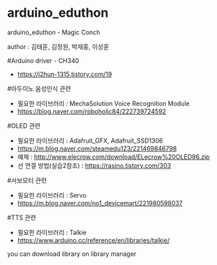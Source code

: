 # arduino_eduthon
arduino_eduthon - Magic Conch

author : 김태훈, 김정원, 박재홍, 이성훈

#Arduino driver - CH340
 - https://j2hun-1315.tistory.com/19

#아두이노 음성인식 관련
 - 필요한 라이브러리 : MechaSolution Voice Recognition Module
 - https://blog.naver.com/roboholic84/222739724592
 
#OLED 관련
 - 필요한 라이브러리 : Adafruit_GFX, Adafruit_SSD1306
 - https://m.blog.naver.com/steamedu123/221469846798
 - 예제 : http://www.elecrow.com/download/ELecrow%20OLED96.zip
 - 선 연결 방법(실습2참조) : https://rasino.tistory.com/303
 
#서보모터 관련
 - 필요한 라이브러리 : Servo
 - https://m.blog.naver.com/no1_devicemart/221980598037
 
#TTS 관련
 - 필요한 라이브러리 : Talkie
 - https://www.arduino.cc/reference/en/libraries/talkie/
 
 
 you can download library on library manager
